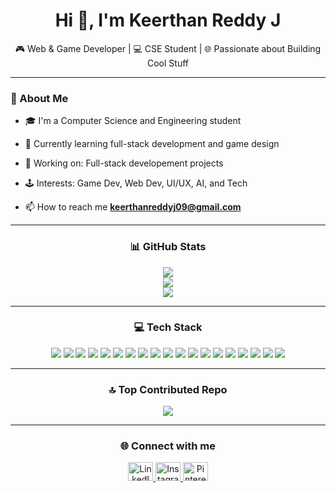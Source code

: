 <h1 align="center">Hi 👋, I'm Keerthan Reddy J</h1>

<p align="center">
  🎮 Web & Game Developer | 💻 CSE Student | 🌐 Passionate about Building Cool Stuff
</p>

---

<h3 align="Left">🚀 About Me</h3>

- 🎓 I'm a Computer Science and Engineering student  
- 🌱 Currently learning full-stack development and game design  
- 🔧 Working on: Full-stack developement projects 
- 🕹️ Interests: Game Dev, Web Dev, UI/UX, AI, and Tech  

- 📫 How to reach me **keerthanreddyj09@gmail.com**

---

<h3 align="center"> 📊 GitHub Stats</h3>

<p align="center">
  <img src="https://github-readme-stats.vercel.app/api?username=KJReddy03&theme=dark&hide_border=false&include_all_commits=false&count_private=false" />
  <br/>
  <img src="https://nirzak-streak-stats.vercel.app/?user=KJReddy03&theme=dark&hide_border=false" />
  <br/>
  <img src="https://github-readme-stats.vercel.app/api/top-langs/?username=KJReddy03&theme=dark&hide_border=false&include_all_commits=false&count_private=false&layout=compact" />
</p>

---

<h3 align="center"> 💻 Tech Stack </h3>

<p align="center">
  <img src="https://img.shields.io/badge/c-%2300599C.svg?style=for-the-badge&logo=c&logoColor=white" />
  <img src="https://img.shields.io/badge/c++-%2300599C.svg?style=for-the-badge&logo=c%2B%2B&logoColor=white" />
  <img src="https://img.shields.io/badge/css3-%231572B6.svg?style=for-the-badge&logo=css3&logoColor=white" />
  <img src="https://img.shields.io/badge/html5-%23E34F26.svg?style=for-the-badge&logo=html5&logoColor=white" />
  <img src="https://img.shields.io/badge/java-%23ED8B00.svg?style=for-the-badge&logo=openjdk&logoColor=white" />
  <img src="https://img.shields.io/badge/javascript-%23323330.svg?style=for-the-badge&logo=javascript&logoColor=%23F7DF1E" />
  <img src="https://img.shields.io/badge/php-%23777BB4.svg?style=for-the-badge&logo=php&logoColor=white" />
  <img src="https://img.shields.io/badge/python-3670A0?style=for-the-badge&logo=python&logoColor=ffdd54" />
  <img src="https://img.shields.io/badge/bootstrap-%238511FA.svg?style=for-the-badge&logo=bootstrap&logoColor=white" />
  <img src="https://img.shields.io/badge/express.js-%23404d59.svg?style=for-the-badge&logo=express&logoColor=%2361DAFB" />
  <img src="https://img.shields.io/badge/react-%2320232a.svg?style=for-the-badge&logo=react&logoColor=%2361DAFB" />
  <img src="https://img.shields.io/badge/spring-%236DB33F.svg?style=for-the-badge&logo=spring&logoColor=white" />
  <img src="https://img.shields.io/badge/tailwindcss-%2338B2AC.svg?style=for-the-badge&logo=tailwind-css&logoColor=white" />
  <img src="https://img.shields.io/badge/mysql-4479A1.svg?style=for-the-badge&logo=mysql&logoColor=white" />
  <img src="https://img.shields.io/badge/MongoDB-%234ea94b.svg?style=for-the-badge&logo=mongodb&logoColor=white" />
  <img src="https://img.shields.io/badge/firebase-a08021?style=for-the-badge&logo=firebase&logoColor=ffcd34" />
  <img src="https://img.shields.io/badge/sqlite-%2307405e.svg?style=for-the-badge&logo=sqlite&logoColor=white" />
  <img src="https://img.shields.io/badge/figma-%23F24E1E.svg?style=for-the-badge&logo=figma&logoColor=white" />
  <img src="https://img.shields.io/badge/blender-%23F5792A.svg?style=for-the-badge&logo=blender&logoColor=white" />
</p>

---

<h3 align="center"> 🔝 Top Contributed Repo</h3>

<p align="center">
  <img src="https://github-contributor-stats.vercel.app/api?username=KJReddy03&limit=5&theme=dark&combine_all_yearly_contributions=true" />
</p>

---


<h3 align="center">🌐 Connect with me</h3>

<p align="center">
  <a href="https://linkedin.com/in/keerthan-reddy-j" target="blank">
    <img src="https://raw.githubusercontent.com/rahuldkjain/github-profile-readme-generator/master/src/images/icons/Social/linked-in-alt.svg" alt="LinkedIn" height="30" width="40" />
  </a>
  <a href="https://instagram.com/keerthan.reddy.j" target="blank">
    <img src="https://raw.githubusercontent.com/rahuldkjain/github-profile-readme-generator/master/src/images/icons/Social/instagram.svg" alt="Instagram" height="30" width="40" />
  </a>
  <a href="https://www.pinterest.com/Keerthan-reddy" target="blank">
    <img src="https://raw.githubusercontent.com/rahuldkjain/github-profile-readme-generator/master/src/images/icons/Social/pinterest.svg" alt="Pinterest" height="30" width="40" />
  </a>
</p>
